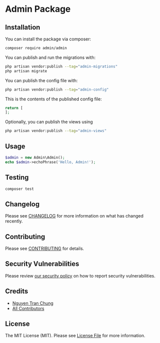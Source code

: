 # Admin Package

## Installation

You can install the package via composer:

```bash
composer require admin/admin
```

You can publish and run the migrations with:

```bash
php artisan vendor:publish --tag="admin-migrations"
php artisan migrate
```

You can publish the config file with:

```bash
php artisan vendor:publish --tag="admin-config"
```

This is the contents of the published config file:

```php
return [
];
```

Optionally, you can publish the views using

```bash
php artisan vendor:publish --tag="admin-views"
```

## Usage

```php
$admin = new Admin\Admin();
echo $admin->echoPhrase('Hello, Admin!');
```

## Testing

```bash
composer test
```

## Changelog

Please see [CHANGELOG](CHANGELOG.md) for more information on what has changed recently.

## Contributing

Please see [CONTRIBUTING](.github/CONTRIBUTING.md) for details.

## Security Vulnerabilities

Please review [our security policy](../../security/policy) on how to report security vulnerabilities.

## Credits

- [Nguyen Tran Chung](https://github.com/nguyentranchung)
- [All Contributors](../../contributors)

## License

The MIT License (MIT). Please see [License File](LICENSE.md) for more information.
